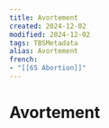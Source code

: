 ```yaml
---
title: Avortement
created: 2024-12-02
modified: 2024-12-02
tags: TBSMetadata
alias: Avortement
french:
- "[[65 Abortion]]"
---
```

# Avortement
